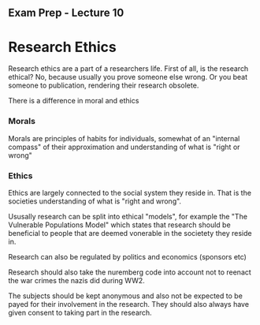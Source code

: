 Exam Prep - Lecture 10
---
# Research Ethics
Research ethics are a part of a researchers life. First of all, is the research ethical? No, because usually you prove someone else wrong. Or you beat someone to publication, rendering their research obsolete.

There is a difference in moral and ethics

### Morals 
Morals are principles of habits for individuals, somewhat of an "internal compass" of their approximation and understanding of what is "right or wrong"

### Ethics
Ethics are largely connected to the social system they reside in. That is the societies understanding of what is "right and wrong". 

Ususally research can be split into ethical "models", for example the "The Vulnerable Populations Model" which states that research should be beneficial to people that are deemed vonerable in the societety they reside in. 

Research can also be regulated by politics and economics (sponsors etc)

Research should also take the nuremberg code into account not to reenact the war crimes the nazis did during WW2. 

The subjects should be kept anonymous and also not be expected to be payed for their involvement in the research. They should also always have given consent to taking part in the research. 